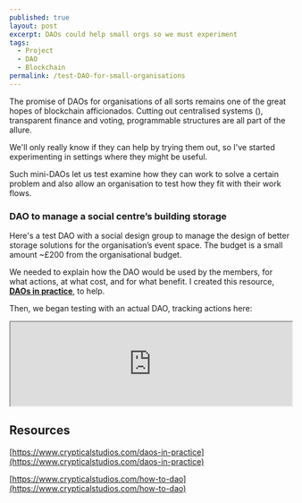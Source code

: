 ```yaml
---
published: true
layout: post
excerpt: DAOs could help small orgs so we must experiment
tags:
  - Project
  - DAO
  - Blockchain
permalink: /test-DAO-for-small-organisations
---
```

The promise of DAOs for organisations of all sorts remains one of the great hopes of blockchain afficionados. Cutting out centralised systems (), transparent finance and voting, programmable structures are all part of the allure.

We'll only really know if they can help by trying them out, so I've started experimenting in settings where they might be useful.

Such mini-DAOs let us test examine how they can work to solve a certain problem and also allow an organisation to test how they fit with their work flows.

### DAO to manage a social centre’s building storage

Here's a test DAO with a social design group to manage the design of better storage solutions for the organisation’s event space. The budget is a small amount ~£200 from the organisational budget. 

We needed to explain how the DAO would be used by the members, for what actions, at what cost, and for what benefit. I created this resource, [**DAOs in practice**](https://www.crypticalstudios.com/daos-in-practice), to help.

Then, we began testing with an actual DAO, tracking actions here:

<iframe src="https://docs.google.com/spreadsheets/d/e/2PACX-1vQlSJJ6nxAlotJck7oJWq18VXzR5S1qNAb53mojHdtU37WVGMrlERlEBms3kmtkjhyxqiO7JP5t09Fb/pubhtml?gid=0&amp;single=true&amp;widget=true&amp;headers=false&amp;range=A1:E3" width="100%"></iframe>



## Resources

[https://www.crypticalstudios.com/daos-in-practice](https://www.crypticalstudios.com/daos-in-practice)

[https://www.crypticalstudios.com/how-to-dao](https://www.crypticalstudios.com/how-to-dao)

